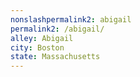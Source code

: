 ```yaml
---
﻿nonslashpermalink2: abigail
permalink2: /abigail/
alley: Abigail
city: Boston
state: Massachusetts
---
```

